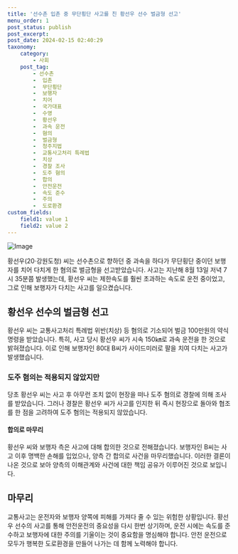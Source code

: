 ```yaml
---
title: '선수촌 입촌 중 무단횡단 사고를 친 황선우 선수 벌금형 선고'
menu_order: 1
post_status: publish
post_excerpt: 
post_date: 2024-02-15 02:40:29
taxonomy:
    category:
        - 사회
    post_tag:
        - 선수촌
        -  입촌
        -  무단횡단
        -  보행자
        -  치어
        -  국가대표
        -  수영
        -  황선우
        -  과속 운전
        -  혐의
        -  벌금형
        -  청주지법
        -  교통사고처리 특례법
        -  치상
        -  경찰 조사
        -  도주 혐의
        -  합의
        -  안전운전
        -  속도 준수
        -  주의
        -  도로환경
custom_fields:
    field1: value 1
    field2: value 2
---
```


![Image](https://imgnews.pstatic.net/image/277/2024/02/13/0005379297_001_20240214094405234.jpg?type=w647)

황선우(20·강원도청) 씨는 선수촌으로 향하던 중 과속을 하다가 무단횡단 중이던 보행자를 치어 다치게 한 혐의로 벌금형을 선고받았습니다. 사고는 지난해 8월 13일 저녁 7시 35분쯤 발생했는데, 황선우 씨는 제한속도를 훨씬 초과하는 속도로 운전 중이었고, 그로 인해 보행자가 다치는 사고를 일으켰습니다.
## 황선우 선수의 벌금형 선고
황선우 씨는 교통사고처리 특례법 위반(치상) 등 혐의로 기소되어 벌금 100만원의 약식명령을 받았습니다. 특히, 사고 당시 황선우 씨가 시속 150㎞로 과속 운전을 한 것으로 밝혀졌습니다. 이로 인해 보행자인 80대 B씨가 사이드미러로 팔을 치여 다치는 사고가 발생했습니다.
### 도주 혐의는 적용되지 않았지만
당초 황선우 씨는 사고 후 아무런 조치 없이 현장을 떠나 도주 혐의로 경찰에 의해 조사를 받았습니다. 그러나 경찰은 황선우 씨가 사고를 인지한 뒤 즉시 현장으로 돌아와 협조를 한 점을 고려하여 도주 혐의는 적용되지 않았습니다.
#### 합의로 마무리
황선우 씨와 보행자 측은 사고에 대해 합의한 것으로 전해졌습니다. 보행자인 B씨는 사고 이후 명백한 손해를 입었으나, 양측 간 합의로 사건을 마무리했습니다. 이러한 결론이 나온 것으로 보아 양측의 이해관계와 사건에 대한 책임 공유가 이루어진 것으로 보입니다.
## 마무리
교통사고는 운전자와 보행자 양쪽에 피해를 가져다 줄 수 있는 위험한 상황입니다. 황선우 선수의 사고를 통해 안전운전의 중요성을 다시 한번 상기하며, 운전 시에는 속도를 준수하고 보행자에 대한 주의를 기울이는 것이 중요함을 명심해야 합니다. 안전 운전으로 모두가 행복한 도로환경을 만들어 나가는 데 함께 노력해야 합니다.
